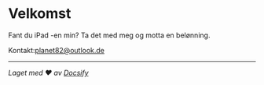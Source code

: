 # Velkomst

Fant du iPad -en min? Ta det med meg og motta en belønning.

Kontakt:[planet82@outlook.de](mailto:planet82@outlook.de)

* * *

_Laget med ❤ av [Docsify](https://docsify.js.org/)_
